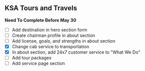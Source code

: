 ## KSA Tours and Travels

**Need To Complete Before May 30**

- [ ] Add destination in hero section form
- [ ] Create chairman profile in about section
- [ ] Add license, goals, and strengths in about section
- [x] Change cab service to transportation
- [x] In about section, add 24x7 customer service to "What We Do"
- [ ] Add tour packages
- [ ] Add service page section
